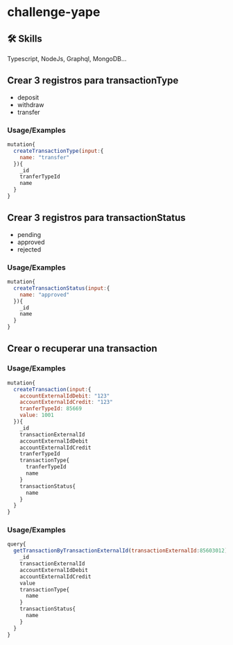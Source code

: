 # challenge-yape

## 🛠 Skills
Typescript, NodeJs, Graphql, MongoDB...

## Crear 3 registros para transactionType
* deposit
* withdraw
* transfer

### Usage/Examples

```javascript
mutation{
  createTransactionType(input:{
    name: "transfer"
  }){
    _id
    tranferTypeId
    name
  }
}
```

## Crear 3 registros para transactionStatus
* pending
* approved
* rejected

### Usage/Examples

```javascript
mutation{
  createTransactionStatus(input:{
    name: "approved"
  }){
    _id
    name
  }
}
```

## Crear o recuperar una transaction

### Usage/Examples

```javascript
mutation{
  createTransaction(input:{
    accountExternalIdDebit: "123"
    accountExternalIdCredit: "123"
    tranferTypeId: 85669
    value: 1001
  }){
    _id
    transactionExternalId
    accountExternalIdDebit
    accountExternalIdCredit
    tranferTypeId
    transactionType{
      tranferTypeId
      name
    }
    transactionStatus{
      name
    }
  }
}
```

### Usage/Examples 

```javascript
query{
  getTransactionByTransactionExternalId(transactionExternalId:85603012){
    _id
    transactionExternalId
    accountExternalIdDebit
    accountExternalIdCredit
    value
    transactionType{
      name
    }
    transactionStatus{
      name
    }
  }
}
```

